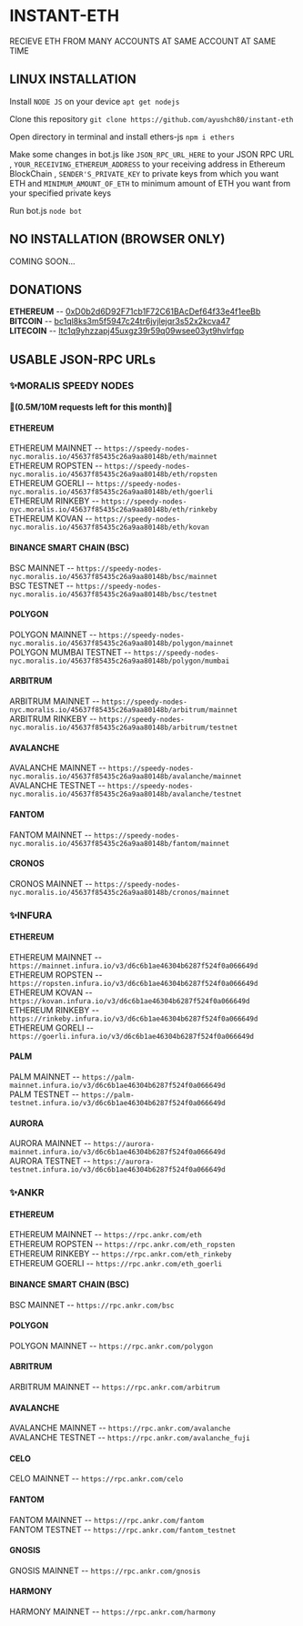 # INSTANT-ETH
RECIEVE ETH FROM MANY ACCOUNTS AT SAME ACCOUNT AT SAME TIME

## LINUX INSTALLATION
Install `NODE JS` on your device `apt get nodejs`

Clone this repository `git clone https://github.com/ayushch80/instant-eth`

Open directory in terminal and install ethers-js `npm i ethers`

Make some changes in bot.js like `JSON_RPC_URL_HERE` to your JSON RPC URL , `YOUR_RECEIVING_ETHEREUM_ADDRESS` to your receiving address in Ethereum BlockChain , `SENDER'S_PRIVATE_KEY` to private keys from which you want ETH and `MINIMUM_AMOUNT_OF_ETH` to minimum amount of ETH you want from your specified private keys

Run bot.js `node bot`

## NO INSTALLATION (BROWSER ONLY)
COMING SOON...

## DONATIONS

<b>ETHEREUM</b> -- [0xD0b2d6D92F71cb1F72C61BAcDef64f33e4f1eeBb](https://etherscan.io/address/0xD0b2d6D92F71cb1F72C61BAcDef64f33e4f1eeBb)<br>
<b>BITCOIN</b> -- [bc1ql8ks3m5f5947c24tr6jvjlejqr3s52x2kcva47](https://www.blockchain.com/btc/address/bc1ql8ks3m5f5947c24tr6jvjlejqr3s52x2kcva47)<br>
<b>LITECOIN</b> -- [ltc1q9yhzzapj45uxgz39r59q09wsee03yt9hvlrfqp](https://blockchair.com/litecoin/address/ltc1q9yhzzapj45uxgz39r59q09wsee03yt9hvlrfqp)

## USABLE JSON-RPC URLs

### ✨MORALIS SPEEDY NODES 

#### 👀(0.5M/10M requests left for this month)👀

#### ETHEREUM
ETHEREUM MAINNET -- `https://speedy-nodes-nyc.moralis.io/45637f85435c26a9aa80148b/eth/mainnet`<br>
ETHEREUM ROPSTEN -- `https://speedy-nodes-nyc.moralis.io/45637f85435c26a9aa80148b/eth/ropsten`<br>
ETHEREUM GOERLI -- `https://speedy-nodes-nyc.moralis.io/45637f85435c26a9aa80148b/eth/goerli`<br>
ETHEREUM RINKEBY -- `https://speedy-nodes-nyc.moralis.io/45637f85435c26a9aa80148b/eth/rinkeby`<br>
ETHEREUM KOVAN -- `https://speedy-nodes-nyc.moralis.io/45637f85435c26a9aa80148b/eth/kovan`

#### BINANCE SMART CHAIN (BSC)
BSC MAINNET -- `https://speedy-nodes-nyc.moralis.io/45637f85435c26a9aa80148b/bsc/mainnet`<br>
BSC TESTNET -- `https://speedy-nodes-nyc.moralis.io/45637f85435c26a9aa80148b/bsc/testnet`

#### POLYGON
POLYGON MAINNET -- `https://speedy-nodes-nyc.moralis.io/45637f85435c26a9aa80148b/polygon/mainnet`<br>
POLYGON MUMBAI TESTNET -- `https://speedy-nodes-nyc.moralis.io/45637f85435c26a9aa80148b/polygon/mumbai`

#### ARBITRUM
ARBITRUM MAINNET -- `https://speedy-nodes-nyc.moralis.io/45637f85435c26a9aa80148b/arbitrum/mainnet`<br>
ARBITRUM RINKEBY -- `https://speedy-nodes-nyc.moralis.io/45637f85435c26a9aa80148b/arbitrum/testnet`

#### AVALANCHE
AVALANCHE MAINNET -- `https://speedy-nodes-nyc.moralis.io/45637f85435c26a9aa80148b/avalanche/mainnet`<br>
AVALANCHE TESTNET -- `https://speedy-nodes-nyc.moralis.io/45637f85435c26a9aa80148b/avalanche/testnet`

#### FANTOM
FANTOM MAINNET -- `https://speedy-nodes-nyc.moralis.io/45637f85435c26a9aa80148b/fantom/mainnet`

#### CRONOS
CRONOS MAINNET -- `https://speedy-nodes-nyc.moralis.io/45637f85435c26a9aa80148b/cronos/mainnet`

### ✨INFURA

#### ETHEREUM
ETHEREUM MAINNET -- `https://mainnet.infura.io/v3/d6c6b1ae46304b6287f524f0a066649d`<br>
ETHEREUM ROPSTEN -- `https://ropsten.infura.io/v3/d6c6b1ae46304b6287f524f0a066649d`<br>
ETHEREUM KOVAN -- `https://kovan.infura.io/v3/d6c6b1ae46304b6287f524f0a066649d`<br>
ETHEREUM RINKEBY -- `https://rinkeby.infura.io/v3/d6c6b1ae46304b6287f524f0a066649d`<br>
ETHEREUM GORELI -- `https://goerli.infura.io/v3/d6c6b1ae46304b6287f524f0a066649d`

#### PALM
PALM MAINNET -- `https://palm-mainnet.infura.io/v3/d6c6b1ae46304b6287f524f0a066649d`<br>
PALM TESTNET -- `https://palm-testnet.infura.io/v3/d6c6b1ae46304b6287f524f0a066649d`

#### AURORA
AURORA MAINNET -- `https://aurora-mainnet.infura.io/v3/d6c6b1ae46304b6287f524f0a066649d`<br>
AURORA TESTNET -- `https://aurora-testnet.infura.io/v3/d6c6b1ae46304b6287f524f0a066649d`

### ✨ANKR

#### ETHEREUM
ETHEREUM MAINNET -- `https://rpc.ankr.com/eth`<br>
ETHEREUM ROPSTEN -- `https://rpc.ankr.com/eth_ropsten`<br>
ETHEREUM RINKEBY -- `https://rpc.ankr.com/eth_rinkeby`<br>
ETHEREUM GOERLI -- `https://rpc.ankr.com/eth_goerli`

#### BINANCE SMART CHAIN (BSC)
BSC MAINNET -- `https://rpc.ankr.com/bsc`

#### POLYGON
POLYGON MAINNET -- `https://rpc.ankr.com/polygon`

#### ABRITRUM
ARBITRUM MAINNET -- `https://rpc.ankr.com/arbitrum`

#### AVALANCHE
AVALANCHE MAINNET -- `https://rpc.ankr.com/avalanche`<br>
AVALANCHE TESTNET -- `https://rpc.ankr.com/avalanche_fuji`

#### CELO
CELO MAINNET -- `https://rpc.ankr.com/celo`

#### FANTOM
FANTOM MAINNET -- `https://rpc.ankr.com/fantom`<br>
FANTOM TESTNET -- `https://rpc.ankr.com/fantom_testnet`

#### GNOSIS
GNOSIS MAINNET -- `https://rpc.ankr.com/gnosis`

#### HARMONY
HARMONY MAINNET -- `https://rpc.ankr.com/harmony`
